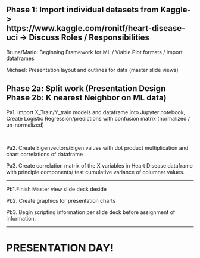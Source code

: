 

<h2>Phase 1: Import individual datasets from Kaggle-> <br> https://www.kaggle.com/ronitf/heart-disease-uci -> Discuss Roles / Responsibilities </h2>
<p> Bruna/Mario: Beginning Framework for ML / Viable Plot formats / import dataframes </p>
<p> Michael: Presentation layout and outlines for data (master slide views) </p>
<h2> Phase 2a: Split work (Presentation Design 
 <br>
Phase 2b: K nearest Neighbor on ML data) </h2>
 <p>Pa1. Import X_Train/Y_train models and dataframe into Jupyter notebook, Create Logistic Regression/predictions with confusion matrix (normalized / un-normalized) </p>
 <br>
 
 Pa2. Create Eigenvectors/Eigen values with dot product multiplication and chart correlations of dataframe
 <br>
 
 <p> Pa3. Create correlation matrix of the X variables in Heart Disease dataframe with principle components/ test cumulative variance of columnar values. </P>
 <hr>
 <p> Pb1.Finish Master view slide deck deside </p>
  
 <p> Pb2. Create graphics for presentation charts </p>

 <p> Pb3. Begin scripting information per slide deck before assignment of information. </p>
<hr>

<H1> PRESENTATION DAY! </H1>

